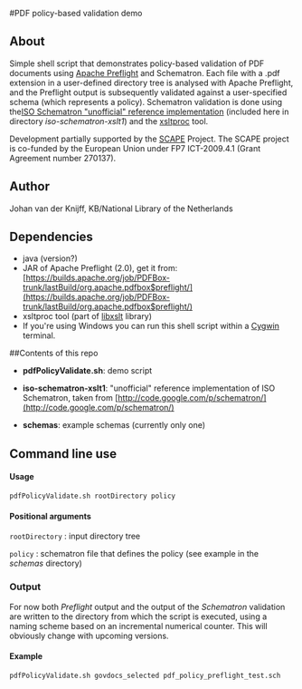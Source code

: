 #PDF policy-based validation demo

## About

Simple shell script that demonstrates policy-based validation of PDF documents using [Apache Preflight](http://pdfbox.apache.org/) and Schematron. Each file with a .pdf extension in a user-defined directory tree is analysed with Apache Preflight, and the Preflight output is subsequently validated against a  user-specified schema (which represents a policy). Schematron validation is done using the[ISO Schematron "unofficial" reference implementation](http://code.google.com/p/schematron/) (included here in directory *iso-schematron-xslt1*) and the [xsltproc](http://xmlsoft.org/XSLT/xsltproc2.html) tool.

Development partially supported by the [SCAPE](http://www.scape-project.eu/) Project. The SCAPE project is co-funded by the European Union under FP7 ICT-2009.4.1 (Grant Agreement number 270137).

## Author
Johan van der Knijff, KB/National Library of the Netherlands

## Dependencies
 - java (version?)
 - JAR of Apache Preflight (2.0), get it from: [https://builds.apache.org/job/PDFBox-trunk/lastBuild/org.apache.pdfbox$preflight/](https://builds.apache.org/job/PDFBox-trunk/lastBuild/org.apache.pdfbox$preflight/)
- xsltproc tool (part of [libxslt](http://xmlsoft.org/XSLT/EXSLT/index.html) library)
 - If you're using Windows you can run this shell script within a [Cygwin](http://www.cygwin.com/) terminal.

##Contents of this repo

- **pdfPolicyValidate.sh**: demo script

- **iso-schematron-xslt1**: "unofficial" reference implementation of ISO Schematron, taken from [http://code.google.com/p/schematron/](http://code.google.com/p/schematron/)

- **schemas**: example schemas (currently only one)

## Command line use

#### Usage
    pdfPolicyValidate.sh rootDirectory policy

#### Positional arguments

`rootDirectory` : input directory tree

`policy` : schematron file that defines the policy (see example in the *schemas* directory)


### Output 
For now both *Preflight* output and the output of the *Schematron* validation are written to the directory from which the script is executed, using a naming scheme based on an incremental numerical counter. This will obviously change with upcoming versions.


#### Example

`pdfPolicyValidate.sh govdocs_selected pdf_policy_preflight_test.sch`

